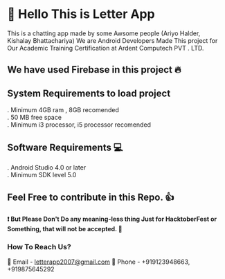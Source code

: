 # :wave: Hello This is Letter App
This is a chatting app made by some Awsome people (Ariyo Halder, Kishalay Bhattachariya)
We are Android Developers Made This project for Our Academic Training Certification at Ardent Computech PVT . LTD.

## We have used Firebase in this project 🔥
## System Requirements to load project
  . Minimum 4GB ram , 8GB recomended <br />
  . 50 MB free space <br />
  . Minimum i3 processor, i5 processor recomended
## Software Requirements 💻
  . Android Studio 4.0 or later <br />
  . Minimum SDK level 5.0

## Feel Free to contribute in this Repo. :+1:
#### :exclamation: **But Please Don't Do any meaning-less thing Just for HacktoberFest or Something, that will not be accepted. 💩** 
### How To Reach Us? 
:email: Email - letterapp2007@gmail.com 
:calling: Phone - +919123948663, +919875645292
